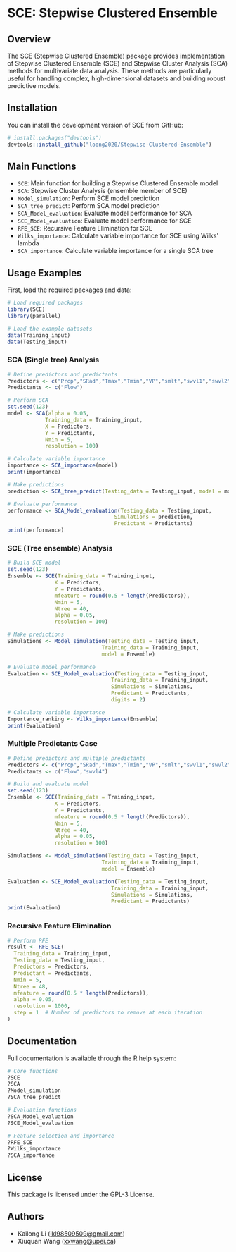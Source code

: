 # SCE: Stepwise Clustered Ensemble

## Overview

The SCE (Stepwise Clustered Ensemble) package provides implementation of Stepwise Clustered Ensemble (SCE) and Stepwise Cluster Analysis (SCA) methods for multivariate data analysis. These methods are particularly useful for handling complex, high-dimensional datasets and building robust predictive models.

## Installation

You can install the development version of SCE from GitHub:

```r
# install.packages("devtools")
devtools::install_github("loong2020/Stepwise-Clustered-Ensemble")
```

## Main Functions

- `SCE`: Main function for building a Stepwise Clustered Ensemble model
- `SCA`: Stepwise Cluster Analysis (ensemble member of SCE)
- `Model_simulation`: Perform SCE model prediction
- `SCA_tree_predict`: Perform SCA model prediction
- `SCA_Model_evaluation`: Evaluate model performance for SCA 
- `SCE_Model_evaluation`: Evaluate model performance for SCE
- `RFE_SCE`: Recursive Feature Elimination for SCE
- `Wilks_importance`: Calculate variable importance for SCE using Wilks' lambda
- `SCA_importance`: Calculate variable importance for a single SCA tree

## Usage Examples

First, load the required packages and data:

```r
# Load required packages
library(SCE)
library(parallel)

# Load the example datasets
data(Training_input)
data(Testing_input)
```

### SCA (Single tree) Analysis
```r
# Define predictors and predictants
Predictors <- c("Prcp","SRad","Tmax","Tmin","VP","smlt","swvl1","swvl2","swvl3","swvl4")
Predictants <- c("Flow")

# Perform SCA
set.seed(123)
model <- SCA(alpha = 0.05, 
            Training_data = Training_input, 
            X = Predictors, 
            Y = Predictants, 
            Nmin = 5, 
            resolution = 100)

# Calculate variable importance
importance <- SCA_importance(model)
print(importance)

# Make predictions
prediction <- SCA_tree_predict(Testing_data = Testing_input, model = model)

# Evaluate performance
performance <- SCA_Model_evaluation(Testing_data = Testing_input,
                                  Simulations = prediction,
                                  Predictant = Predictants)
print(performance)
```

### SCE (Tree ensemble) Analysis
```r
# Build SCE model
set.seed(123)
Ensemble <- SCE(Training_data = Training_input,
               X = Predictors,
               Y = Predictants,
               mfeature = round(0.5 * length(Predictors)),
               Nmin = 5,
               Ntree = 40,
               alpha = 0.05,
               resolution = 100)

# Make predictions
Simulations <- Model_simulation(Testing_data = Testing_input,
                              Training_data = Training_input,
                              model = Ensemble)

# Evaluate model performance
Evaluation <- SCE_Model_evaluation(Testing_data = Testing_input,
                                 Training_data = Training_input,
                                 Simulations = Simulations,
                                 Predictant = Predictants,
                                 digits = 2)

# Calculate variable importance
Importance_ranking <- Wilks_importance(Ensemble)
print(Evaluation)
```

### Multiple Predictants Case
```r
# Define predictors and multiple predictants
Predictors <- c("Prcp","SRad","Tmax","Tmin","VP","smlt","swvl1","swvl2","swvl3")
Predictants <- c("Flow","swvl4")

# Build and evaluate model
set.seed(123)
Ensemble <- SCE(Training_data = Training_input,
               X = Predictors,
               Y = Predictants,
               mfeature = round(0.5 * length(Predictors)),
               Nmin = 5,
               Ntree = 40,
               alpha = 0.05,
               resolution = 100)

Simulations <- Model_simulation(Testing_data = Testing_input,
                              Training_data = Training_input,
                              model = Ensemble)

Evaluation <- SCE_Model_evaluation(Testing_data = Testing_input,
                                 Training_data = Training_input,
                                 Simulations = Simulations,
                                 Predictant = Predictants)
print(Evaluation)
```

### Recursive Feature Elimination
```r
# Perform RFE
result <- RFE_SCE(
  Training_data = Training_input,
  Testing_data = Testing_input,
  Predictors = Predictors,
  Predictant = Predictants,
  Nmin = 5,
  Ntree = 48,
  mfeature = round(0.5 * length(Predictors)),
  alpha = 0.05,
  resolution = 1000,
  step = 1  # Number of predictors to remove at each iteration
)
```

## Documentation

Full documentation is available through the R help system:

```r
# Core functions
?SCE
?SCA
?Model_simulation
?SCA_tree_predict

# Evaluation functions
?SCA_Model_evaluation
?SCE_Model_evaluation

# Feature selection and importance
?RFE_SCE
?Wilks_importance
?SCA_importance
```

## License

This package is licensed under the GPL-3 License.

## Authors

- Kailong Li (lkl98509509@gmail.com) 
- Xiuquan Wang (xxwang@upei.ca)